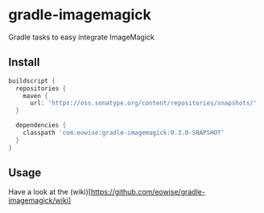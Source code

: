 gradle-imagemagick
==================

Gradle tasks to easy integrate ImageMagick

## Install

```groovy
buildscript {
  repositories {
    maven {
      url: 'https://oss.sonatype.org/content/repositories/snapshots/'
  }

  dependencies {
    classpath 'com.eowise:gradle-imagemagick:0.3.0-SNAPSHOT'
  }
}
```

## Usage

Have a look at the (wiki)[https://github.com/eowise/gradle-imagemagick/wiki]
